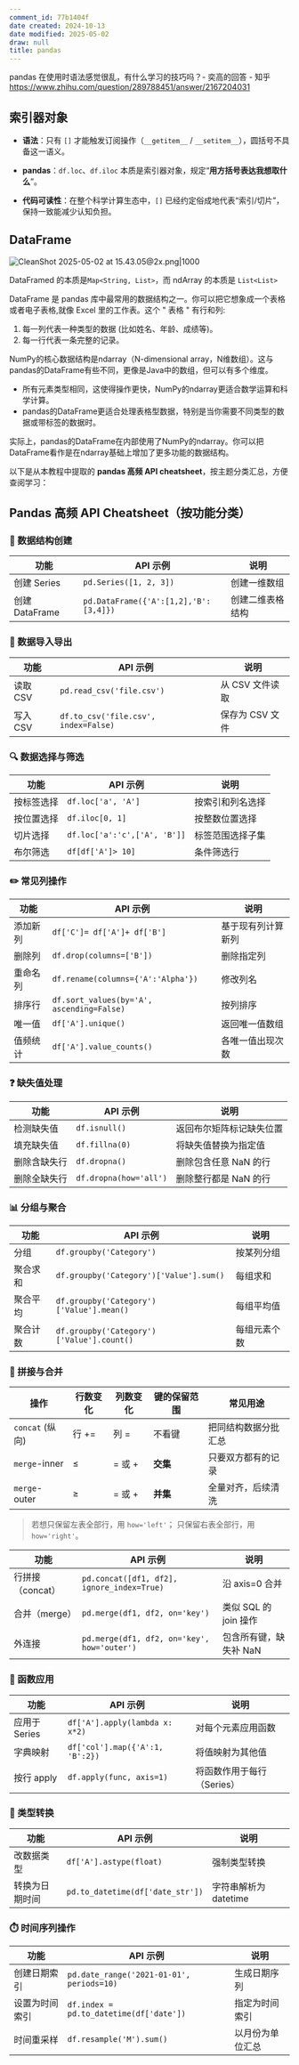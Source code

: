 ```yaml
---
comment_id: 77b1404f
date created: 2024-10-13
date modified: 2025-05-02
draw: null
title: pandas
---
```

pandas 在使用时语法感觉很乱，有什么学习的技巧吗？- 奕高的回答 - 知乎  
https://www.zhihu.com/question/289788451/answer/2167204031

## 索引器对象

- **语法**：只有 `[]` 才能触发订阅操作（`__getitem__` / `__setitem__`），圆括号不具备这一语义。
    
- **pandas**：`df.loc`、`df.iloc` 本质是索引器对象，规定“**用方括号表达我想取什么**”。
    
- **代码可读性**：在整个科学计算生态中，`[]` 已经约定俗成地代表“索引/切片”，保持一致能减少认知负担。

## DataFrame

![CleanShot 2025-05-02 at 15.43.05@2x.png|1000](https://imagehosting4picgo.oss-cn-beijing.aliyuncs.com/imagehosting/fix-dir%2Fmedia%2Fmedia_FQKT0tTUKY%2F2025%2F05%2F02%2F15-43-48-f64a4b992f3086bcf56ae60f67f456aa-CleanShot%202025-05-02%20at%2015.43.05-2x-8b7998.png)

DataFramed 的本质是`Map<String, List>`，而 ndArray 的本质是 `List<List>`

DataFrame 是 pandas 库中最常用的数据结构之一。你可以把它想象成一个表格或者电子表格,就像 Excel 里的工作表。这个 " 表格 " 有行和列:

1. 每一列代表一种类型的数据 (比如姓名、年龄、成绩等)。
2. 每一行代表一条完整的记录。

NumPy的核心数据结构是ndarray（N-dimensional array，N维数组）。这与pandas的DataFrame有些不同，更像是Java中的数组，但可以有多个维度。

   - 所有元素类型相同，这使得操作更快，NumPy的ndarray更适合数学运算和科学计算。
   - pandas的DataFrame更适合处理表格型数据，特别是当你需要不同类型的数据或带标签的数据时。

实际上，pandas的DataFrame在内部使用了NumPy的ndarray。你可以把DataFrame看作是在ndarray基础上增加了更多功能的数据结构。

以下是从本教程中提取的 **pandas 高频 API cheatsheet**，按主题分类汇总，方便查阅学习：

## Pandas 高频 API Cheatsheet（按功能分类）

### 🧱 数据结构创建

| 功能             | API 示例                            | 说明                          |
|------------------|-------------------------------------|-------------------------------|
| 创建 Series      | `pd.Series([1, 2, 3])`              | 创建一维数组                  |
| 创建 DataFrame   | `pd.DataFrame({'A':[1,2],'B':[3,4]})`| 创建二维表格结构              |

### 📂 数据导入导出

| 功能             | API 示例                            | 说明                          |
|------------------|-------------------------------------|-------------------------------|
| 读取 CSV         | `pd.read_csv('file.csv')`           | 从 CSV 文件读取               |
| 写入 CSV         | `df.to_csv('file.csv', index=False)`| 保存为 CSV 文件               |

### 🔍 数据选择与筛选

| 功能             | API 示例                            | 说明                          |
|------------------|-------------------------------------|-------------------------------|
| 按标签选择       | `df.loc['a', 'A']`                  | 按索引和列名选择              |
| 按位置选择       | `df.iloc[0, 1]`                     | 按整数位置选择                |
| 切片选择         | `df.loc['a':'c',['A', 'B']]`       | 标签范围选择子集              |
| 布尔筛选         | `df[df['A']> 10]`                  | 条件筛选行                    |

### ✏️ 常见列操作

| 功能             | API 示例                            | 说明                          |
|------------------|-------------------------------------|-------------------------------|
| 添加新列         | `df['C']= df['A']+ df['B']`       | 基于现有列计算新列            |
| 删除列           | `df.drop(columns=['B'])`            | 删除指定列                    |
| 重命名列         | `df.rename(columns={'A':'Alpha'})`  | 修改列名                      |
| 排序行           | `df.sort_values(by='A', ascending=False)` | 按列排序                   |
| 唯一值           | `df['A'].unique()`                  | 返回唯一值数组                |
| 值频统计         | `df['A'].value_counts()`            | 各唯一值出现次数              |

### ❓ 缺失值处理

| 功能             | API 示例                            | 说明                          |
|------------------|-------------------------------------|-------------------------------|
| 检测缺失值       | `df.isnull()`                       | 返回布尔矩阵标记缺失位置      |
| 填充缺失值       | `df.fillna(0)`                      | 将缺失值替换为指定值          |
| 删除含缺失行     | `df.dropna()`                       | 删除包含任意 NaN 的行         |
| 删除全缺失行     | `df.dropna(how='all')`              | 删除整行都是 NaN 的行         |

### 📊 分组与聚合

| 功能             | API 示例                            | 说明                          |
|------------------|-------------------------------------|-------------------------------|
| 分组             | `df.groupby('Category')`            | 按某列分组                    |
| 聚合求和         | `df.groupby('Category')['Value'].sum()` | 每组求和                    |
| 聚合平均         | `df.groupby('Category')['Value'].mean()`| 每组平均值                 |
| 聚合计数         | `df.groupby('Category')['Value'].count()`| 每组元素个数              |

### 🔗 拼接与合并

|操作|行数变化|列数变化|键的保留范围|常见用途|
|---|---|---|---|---|
|`concat` (纵向)|行 +=|列 =|不看键|把同结构数据分批汇总|
|`merge`-inner|≤|= 或 +|**交集**|只要双方都有的记录|
|`merge`-outer|≥|= 或 +|**并集**|全量对齐，后续清洗|

> 若想只保留左表全部行，用 `how='left'`；
> 只保留右表全部行，用 `how='right'`。

| 功能             | API 示例                            | 说明                          |
|------------------|-------------------------------------|-------------------------------|
| 行拼接（concat）| `pd.concat([df1, df2], ignore_index=True)` | 沿 axis=0 合并             |
| 合并（merge）| `pd.merge(df1, df2, on='key')`      | 类似 SQL 的 join 操作         |
| 外连接           | `pd.merge(df1, df2, on='key', how='outer')`| 包含所有键，缺失补 NaN    |

### 🔧 函数应用

| 功能             | API 示例                            | 说明                          |
|------------------|-------------------------------------|-------------------------------|
| 应用于 Series     | `df['A'].apply(lambda x: x*2)`      | 对每个元素应用函数            |
| 字典映射         | `df['col'].map({'A':1, 'B':2})`     | 将值映射为其他值              |
| 按行 apply       | `df.apply(func, axis=1)`            | 将函数作用于每行（Series）|

### 🧪 类型转换

| 功能      | API 示例                           | 说明              |
| ------- | -------------------------------- | --------------- |
| 改数据类型   | `df['A'].astype(float)`          | 强制类型转换          |
| 转换为日期时间 | `pd.to_datetime(df['date_str'])` | 字符串解析为 datetime |

### ⏱️ 时间序列操作

| 功能             | API 示例                            | 说明                          |
|------------------|-------------------------------------|-------------------------------|
| 创建日期索引     | `pd.date_range('2021-01-01', periods=10)` | 生成日期序列             |
| 设置为时间索引   | `df.index = pd.to_datetime(df['date'])` | 指定为时间索引           |
| 时间重采样       | `df.resample('M').sum()`            | 以月份为单位汇总             |
